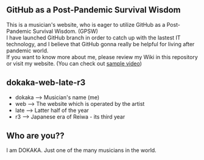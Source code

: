 ## GitHub as a Post-Pandemic Survival Wisdom
This is a musician's website, who is eager to utilize GitHub as a Post-Pandemic Survival Wisdom. (GPSW)  
I have launched GitHub branch in order to catch up with the lastest IT technology, and I believe that GitHub gonna really be helpful for living after pandemic world.  
If you want to know more about me, please review my Wiki in this repository or visit my website.
(You can check out [sample video](https://dokaka.com/about/#sample-video))

## dokaka-web-late-r3
* dokaka --> Musician's name (me)
* web --> The website which is operated by the artist
* late --> Latter half of the year
* r3 --> Japanese era of Reiwa - its third year

## Who are you??
I am DOKAKA. Just one of the many musicians in the world.